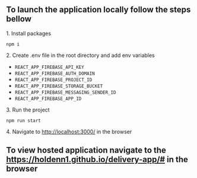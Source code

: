 <h2>To launch the application locally follow the steps bellow
</h2>

<p>1. Install packages</p>
<code>npm i</code>
<p>2. Create .env file in the root directory and add env variables</p>
<ul>
<li><code>REACT_APP_FIREBASE_API_KEY</code></li>
<li><code>REACT_APP_FIREBASE_AUTH_DOMAIN</code></li>
<li><code>REACT_APP_FIREBASE_PROJECT_ID</code></li>
<li><code>REACT_APP_FIREBASE_STORAGE_BUCKET</code></li>
<li><code>REACT_APP_FIREBASE_MESSAGING_SENDER_ID</code></li>
<li><code>REACT_APP_FIREBASE_APP_ID</code></li>
</ul>
<p>3. Run the project</p>
<code>npm run start</code>
<p>4. Navigate to <a href="http://localhost:3000/">http://localhost:3000/</a> in the browser</p>
<h2>To view hosted application navigate to the <a href="https://holdenn1.github.io/delivery-app/#">https://holdenn1.github.io/delivery-app/#</a> in the browser</h2>
